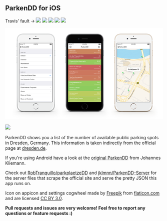 ## ParkenDD for iOS

Travis' fault → [![](https://travis-ci.org/kiliankoe/ParkenDD.svg?branch=master)](https://travis-ci.org/kiliankoe/ParkenDD)
[![](https://img.shields.io/github/release/kiliankoe/ParkenDD.svg)](https://github.com/kiliankoe/ParkenDD/releases)
[![](https://img.shields.io/github/issues/kiliankoe/ParkenDD.svg)](https://github.com/kiliankoe/ParkenDD/issues)
[![](https://img.shields.io/badge/license-MIT-333333.svg)](https://github.com/kiliankoe/ParkenDD/blob/master/LICENSE)
[![](https://img.shields.io/badge/made%20with-%3C3-orange.svg)](http://i.giphy.com/kd2lUkzWslXiw.gif)

![](Resources/screenshot.png)

[![](http://parkendd.kilian.io/images/badge_small.svg)](https://itunes.apple.com/de/app/parkendd/id957165041)

ParkenDD shows you a list of the number of available public parking spots in Dresden, Germany. This information is taken indirectly from the official page at [dresden.de](http://www.dresden.de/freie-parkplaetze/).

If you're using Android have a look at the [original ParkenDD](https://github.com/jklmnn/ParkenDD) from Johannes Kliemann.

Check out [RobTranquillo/parkplaetzeDD](https://github.com/RobTranquillo/parkplaetzeDD) and [jklmnn/ParkenDD-Server](https://github.com/jklmnn/ParkenDD-Server) for the server files that scrape the official site and serve the pretty JSON this app runs on.

Icon on appicon and settings cogwheel made by [Freepik](http://www.freepik.com) from [flaticon.com](http://www.flaticon.com) and are licensed [CC BY 3.0](http://creativecommons.org/licenses/by/3.0/).

**Pull requests and issues are very welcome! Feel free to report any questions or feature requests :)**
